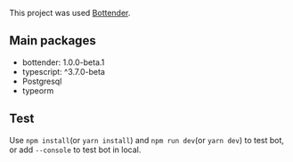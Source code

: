 This project was used [Bottender](https://github.com/Yoctol/bottender).

## Main packages

- bottender: 1.0.0-beta.1
- typescript: ^3.7.0-beta
- Postgresql
- typeorm

## Test

Use `npm install`(or `yarn install`) and `npm run dev`(or `yarn dev`) to test bot, or add `--console` to test bot in local.
